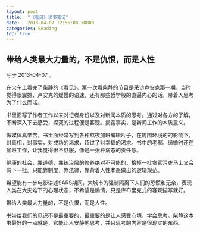 ```yaml
---
layout: post
title:  "《看见》读书笔记"
date:   2013-04-07 12:56:00 +0800
categories: Reading
toc: true
---
```


带给人类最大力量的，不是仇恨，而是人性
----

写于 2013-04-07 。

在火车上看完了柴静的《看见》。第一次看柴静的节目是采访卢安克那一期，当时觉得很震撼，卢安克的缓慢的语速，还有那些哲学般的直逼内心的话，带着人思考为了什么而活。

书里面写了作者工作以来对记者身份以及对新闻本质的思考。通过对各方的了解，不断深入下去感受，探究的过程便是客观。揭露事实，是新闻工作的本质意义。

做媒体真辛苦，书里面经常写到各种熬夜加班编辑片子，在周围环境的的影响下，对真相，对事实，对成功的渴求，超过了对幸福的渴求。书中的老郝，结婚时还在加班工作，让我觉得很不舒服，像是一张种病态的责任感。

健康的社会，靠道德，靠统治层的修养绝对不可能的，换掉一批贪官污吏马上又会有下一批。只能靠制度，靠法律，靠背着人性本恶做出的逻辑规范。

希望能有一步电影讲述SARS期间，大城市的强制隔离下人们的恐慌和无奈，表现人类在大灾难下的心理状态，不希望是煽情，只是库布里克式的客观描写就好。

带给人类最大力量的，不是仇恨，而是人性。

书带给我们的见识不是最重要的，最重要的是让人感受心境，学会思考。柴静这本书最好的一点就是，它能让人安静地思考，并且思考的内容是很现实的东西。
